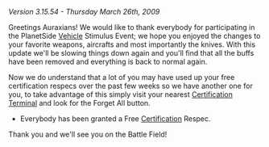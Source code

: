 _Version 3.15.54 - Thursday March 26th, 2009_

Greetings Auraxians! We would like to thank everybody for participating
in the PlanetSide [Vehicle](../vehicles/Vehicle.md) Stimulus Event; we hope
you enjoyed the changes to your favorite weapons, aircrafts and most
importantly the knives. With this update we'll be slowing things down
again and you'll find that all the buffs have been removed and
everything is back to normal again.

Now we do understand that a lot of you may have used up your free
certification respecs over the past few weeks so we have another one for
you, to take advantage of this simply visit your nearest [Certification
Terminal](../items/Certification_Terminal.md) and look for the Forget All
button.

- Everybody has been granted a Free
  [Certification](../certifications/Certification.md) Respec.

Thank you and we'll see you on the Battle Field!

<!--[category:patches](category:patches.md)-->
